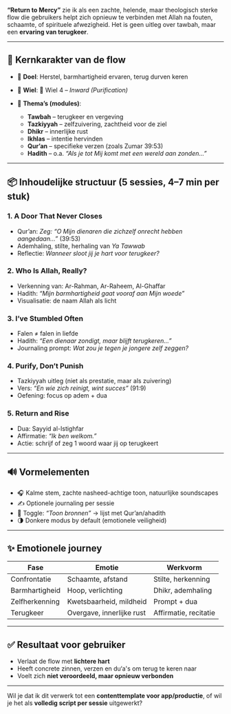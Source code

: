 **“Return to Mercy”** zie ik als een zachte, helende, maar theologisch sterke flow die gebruikers helpt zich opnieuw te verbinden met Allah na fouten, schaamte, of spirituele afwezigheid. Het is geen uitleg over tawbah, maar een **ervaring van terugkeer**.

---

## 🧭 Kernkarakter van de flow

* 🎯 **Doel**: Herstel, barmhartigheid ervaren, terug durven keren
* 💠 **Wiel**: 🔹 Wiel 4 – *Inward (Purification)*
* 🧬 **Thema’s (modules)**:

  * **Tawbah** – terugkeer en vergeving
  * **Tazkiyyah** – zelfzuivering, zachtheid voor de ziel
  * **Dhikr** – innerlijke rust
  * **Ikhlas** – intentie hervinden
  * **Qur’an** – specifieke verzen (zoals Zumar 39:53)
  * **Hadith** – o.a. *“Als je tot Mij komt met een wereld aan zonden…”*

---

## 📦 Inhoudelijke structuur (5 sessies, 4–7 min per stuk)

### 1. **A Door That Never Closes**

* Qur’an: *Zeg: “O Mijn dienaren die zichzelf onrecht hebben aangedaan...”* (39:53)
* Ademhaling, stilte, herhaling van *Ya Tawwab*
* Reflectie: *Wanneer sloot jij je hart voor terugkeer?*

### 2. **Who Is Allah, Really?**

* Verkenning van: Ar-Rahman, Ar-Raheem, Al-Ghaffar
* Hadith: *“Mijn barmhartigheid gaat vooraf aan Mijn woede”*
* Visualisatie: de naam Allah als licht

### 3. **I’ve Stumbled Often**

* Falen ≠ falen in liefde
* Hadith: *“Een dienaar zondigt, maar blijft terugkeren...”*
* Journaling prompt: *Wat zou je tegen je jongere zelf zeggen?*

### 4. **Purify, Don’t Punish**

* Tazkiyyah uitleg (niet als prestatie, maar als zuivering)
* Vers: *“En wie zich reinigt, wint succes”* (91:9)
* Oefening: focus op adem + dua

### 5. **Return and Rise**

* Dua: Sayyid al-Istighfar
* Affirmatie: *“Ik ben welkom.”*
* Actie: schrijf of zeg 1 woord waar jij op terugkeert

---

## 🔊 Vormelementen

* 🎧 Kalme stem, zachte nasheed-achtige toon, natuurlijke soundscapes
* ✍️ Optionele journaling per sessie
* 📖 Toggle: *“Toon bronnen”* → lijst met Qur’an/ahadith
* 🌗 Donkere modus by default (emotionele veiligheid)

---

## ✨ Emotionele journey

| Fase           | Emotie                    | Werkvorm              |
| -------------- | ------------------------- | --------------------- |
| Confrontatie   | Schaamte, afstand         | Stilte, herkenning    |
| Barmhartigheid | Hoop, verlichting         | Dhikr, ademhaling     |
| Zelfherkenning | Kwetsbaarheid, mildheid   | Prompt + dua          |
| Terugkeer      | Overgave, innerlijke rust | Affirmatie, recitatie |

---

## ✅ Resultaat voor gebruiker

* Verlaat de flow met **lichtere hart**
* Heeft concrete zinnen, verzen en du‘a's om terug te keren naar
* Voelt zich **niet veroordeeld, maar opnieuw verbonden**

---

Wil je dat ik dit verwerk tot een **contenttemplate voor app/productie**, of wil je het als **volledig script per sessie** uitgewerkt?
